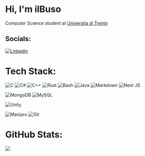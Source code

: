 # Hi, I'm ilBuso
Computer Science student at [Universita di Trento](https://www.unitn.it)

## Socials:
[![LinkedIn](https://img.shields.io/badge/LinkedIn-%230077B5.svg?logo=linkedin&logoColor=white)](https://linkedin.com/in/alessandro-busola) 

# Tech Stack:
![C](https://img.shields.io/badge/c-%2300599C.svg?style=for-the-badge&logo=c&logoColor=white) ![C#](https://img.shields.io/badge/c%23-%23239120.svg?style=for-the-badge&logo=csharp&logoColor=white) ![C++](https://img.shields.io/badge/c++-%2300599C.svg?style=for-the-badge&logo=c%2B%2B&logoColor=white) ![Rust](https://img.shields.io/badge/Rust-000000?style=for-the-badge&logo=rust&logoColor=white) ![Bash](https://img.shields.io/badge/GNU%20Bash-4EAA25?style=for-the-badge&logo=GNU%20Bash&logoColor=white) ![Java](https://img.shields.io/badge/java-%23ED8B00.svg?style=for-the-badge&logo=openjdk&logoColor=white) ![Markdown](https://img.shields.io/badge/markdown-%23000000.svg?style=for-the-badge&logo=markdown&logoColor=white) ![Next JS](https://img.shields.io/badge/Next-black?style=for-the-badge&logo=next.js&logoColor=white)

![MongoDB](https://img.shields.io/badge/MongoDB-%234ea94b.svg?style=for-the-badge&logo=mongodb&logoColor=white) ![MySQL](https://img.shields.io/badge/MySQL-005C84?style=for-the-badge&logo=mysql&logoColor=white)

![Unity](https://img.shields.io/badge/Unity-100000?style=for-the-badge&logo=unity&logoColor=white) 

![Manjaro](https://img.shields.io/badge/manjaro-35BF5C?style=for-the-badge&logo=manjaro&logoColor=white) ![Git](https://img.shields.io/badge/GIT-E44C30?style=for-the-badge&logo=git&logoColor=white)

# GitHub Stats:
![](https://github-readme-stats.vercel.app/api/top-langs/?username=ilBuso&theme=default&hide_border=false&include_all_commits=false&count_private=false&layout=compact)
